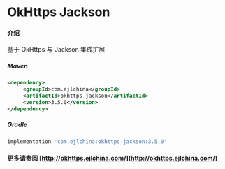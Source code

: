 # OkHttps Jackson

#### 介绍

基于 OkHttps 与 Jackson 集成扩展


##### Maven

```xml
<dependency>
     <groupId>com.ejlchina</groupId>
     <artifactId>okhttps-jackson</artifactId>
     <version>3.5.0</version>
</dependency>
```

##### Gradle

```groovy
implementation 'com.ejlchina:okhttps-jackson:3.5.0'
```

#### 更多请参阅 [http://okhttps.ejlchina.com/](http://okhttps.ejlchina.com/)
